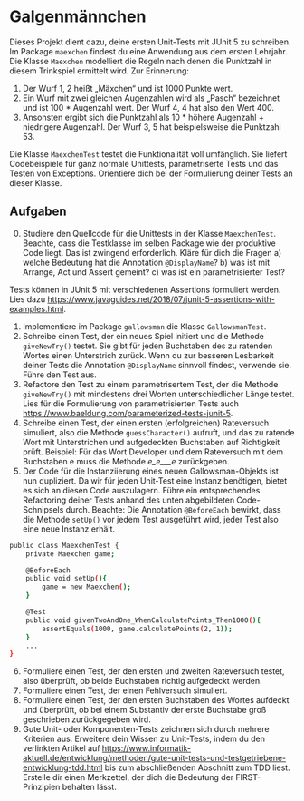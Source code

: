 # Galgenmännchen

Dieses Projekt dient dazu, deine ersten Unit-Tests mit JUnit 5 zu schreiben. Im Package `maexchen` findest du eine Anwendung
aus dem ersten Lehrjahr. Die Klasse `Maexchen` modelliert die Regeln nach denen die Punktzahl in diesem Trinkspiel ermittelt wird.
Zur Erinnerung: 

1.	Der Wurf 1, 2 heißt „Mäxchen“ und ist 1000 Punkte wert.
2.	Ein Wurf mit zwei gleichen Augenzahlen wird als „Pasch“ bezeichnet und ist 100 * Augenzahl wert. Der Wurf 4, 4 hat also den Wert 400.
3.	Ansonsten ergibt sich die Punktzahl als 10 * höhere Augenzahl + niedrigere Augenzahl. Der Wurf 3, 5 hat beispielsweise die Punktzahl 53.

Die Klasse `MaexchenTest` testet die Funktionalität voll umfänglich. Sie liefert Codebeispiele für ganz normale Unittests, 
parametriserte Tests und das Testen von Exceptions. Orientiere dich bei der Formulierung deiner Tests an dieser Klasse. 

## Aufgaben 

0. Studiere den Quellcode für die Unittests in der Klasse `MaexchenTest`. Beachte, dass die Testklasse im selben Package wie der produktive Code liegt. Das ist zwingend erforderlich. Kläre für dich die Fragen 
a) welche Bedeutung hat die Annotation `@DisplayName`?
b) was ist mit Arrange, Act und Assert gemeint? 
c) was ist ein parametrisierter Test?

Tests können in JUnit 5 mit verschiedenen Assertions formuliert werden. Lies dazu https://www.javaguides.net/2018/07/junit-5-assertions-with-examples.html.
1. Implementiere im Package `gallowsman` die Klasse `GallowsmanTest`.
2. Schreibe einen Test, der ein neues Spiel initiert und die Methode `giveNewTry()` testet. Sie gibt für jeden Buchstaben des zu ratenden Wortes einen Unterstrich zurück. Wenn du zur besseren Lesbarkeit deiner Tests die Annotation `@DisplayName` sinnvoll findest, verwende sie. Führe den Test aus.
3. Refactore den Test zu einem parametrisertem Test, der die Methode `giveNewTry()` mit mindestens drei Worten unterschiedlicher Länge testet. Lies für die Formulierung von parametrisierten Tests auch https://www.baeldung.com/parameterized-tests-junit-5. 
4. Schreibe einen Test, der einen ersten (erfolgreichen) Rateversuch simuliert, also die Methode `guessCharacter()` aufruft, und das zu ratende Wort mit Unterstrichen und aufgedeckten Buchstaben auf Richtigkeit prüft. Beispiel: Für das Wort Developer und dem Rateversuch mit dem Buchstaben e muss die Methode _e_e___e_ zurückgeben. 
5. Der Code für die Instanziierung eines neuen Gallowsman-Objekts ist nun dupliziert. Da wir für jeden Unit-Test eine Instanz benötigen, bietet es sich an diesen Code auszulagern. Führe ein entsprechendes Refactoring deiner Tests anhand des unten abgebildeten Code-Schnipsels durch. Beachte: Die Annotation `@BeforeEach` bewirkt, dass die Methode `setUp()` vor jedem Test ausgeführt wird, jeder Test also eine neue Instanz erhält.

```sh 
public class MaexchenTest {
    private Maexchen game;

    @BeforeEach
    public void setUp(){
        game = new Maexchen();
    }

    @Test
    public void givenTwoAndOne_WhenCalculatePoints_Then1000(){
        assertEquals(1000, game.calculatePoints(2, 1));
    }
    ...
}
```
6. Formuliere einen Test, der den ersten und zweiten Rateversuch testet, also überprüft, ob beide Buchstaben richtig aufgedeckt werden. 
7. Formuliere einen Test, der einen Fehlversuch simuliert.
8. Formuliere einen Test, der den ersten Buchstaben des Wortes aufdeckt und überprüft, ob bei einem Substantiv der erste Buchstabe groß geschrieben zurückgegeben wird.
9. Gute Unit- oder Komponenten-Tests zeichnen sich durch mehrere Kriterien aus. Erweitere dein Wissen zu Unit-Tests, indem du den verlinkten Artikel auf https://www.informatik-aktuell.de/entwicklung/methoden/gute-unit-tests-und-testgetriebene-entwicklung-tdd.html bis zum abschließenden Abschnitt zum TDD liest. Erstelle dir einen Merkzettel, der dich die Bedeutung der FIRST-Prinzipien behalten lässt.